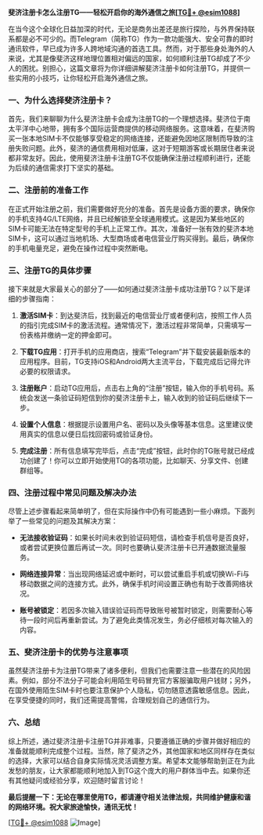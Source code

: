 **斐济注册卡怎么注册TG——轻松开启你的海外通信之旅[[TG💪+ @esim1088](https://t.me/s/esim1088)]**

在当今这个全球化日益加深的时代，无论是商务出差还是旅行探险，与外界保持联系都是必不可少的。而Telegram（简称TG）作为一款功能强大、安全可靠的即时通讯软件，早已成为许多人跨地域沟通的首选工具。然而，对于那些身处海外的人来说，尤其是像斐济这样地理位置相对偏远的国家，如何顺利注册TG却成了不少人的困扰。别担心，这篇文章将为你详细讲解斐济注册卡如何注册TG，并提供一些实用的小技巧，让你轻松开启海外通信之旅。

### 一、为什么选择斐济注册卡？

首先，我们来聊聊为什么斐济注册卡会成为注册TG的一个理想选择。斐济位于南太平洋中心地带，拥有多个国际运营商提供的移动网络服务。这意味着，在斐济购买一张本地SIM卡不仅能够享受稳定的网络连接，还能避免因地区限制而导致的注册失败问题。此外，斐济的通信费用相对低廉，这对于短期游客或长期居住者来说都非常友好。因此，使用斐济注册卡注册TG不仅能确保注册过程顺利进行，还能为后续的通信需求打下坚实的基础。

### 二、注册前的准备工作

在正式开始注册之前，我们需要做好充分的准备。首先是设备方面的要求，确保你的手机支持4G/LTE网络，并且已经解锁至全球通用模式。这是因为某些地区的SIM卡可能无法在特定型号的手机上正常工作。其次，准备好一张有效的斐济本地SIM卡，这可以通过当地机场、大型商场或者电信营业厅购买得到。最后，确保你的手机电量充足，避免在操作过程中突然断电。

### 三、注册TG的具体步骤

接下来就是大家最关心的部分了——如何通过斐济注册卡成功注册TG？以下是详细的步骤指南：

1. **激活SIM卡**：到达斐济后，找到最近的电信营业厅或者便利店，按照工作人员的指引完成SIM卡的激活流程。通常情况下，激活过程非常简单，只需填写一份表格并缴纳一定的押金即可。

2. **下载TG应用**：打开手机的应用商店，搜索“Telegram”并下载安装最新版本的应用程序。目前，TG支持iOS和Android两大主流平台，下载完成后记得允许必要的权限请求。

3. **注册账户**：启动TG应用后，点击右上角的“注册”按钮，输入你的手机号码。系统会发送一条验证码短信到你的斐济注册卡上，输入收到的验证码后继续下一步。

4. **设置个人信息**：根据提示设置用户名、密码以及头像等基本信息。这里建议使用真实的信息以便日后找回密码或验证身份。

5. **完成注册**：所有信息填写完毕后，点击“完成”按钮，此时你的TG账号就已经成功创建了！你可以立即开始使用TG的各项功能，比如聊天、分享文件、创建群组等。

### 四、注册过程中常见问题及解决办法

尽管上述步骤看起来简单明了，但在实际操作中仍有可能遇到一些小麻烦。下面列举了一些常见的问题及其解决方案：

- **无法接收验证码**：如果长时间未收到验证码短信，请检查手机信号是否良好，或者尝试更换位置后再试一次。同时也要确认斐济注册卡已开通数据流量服务。
  
- **网络连接异常**：当出现网络延迟或中断时，可以尝试重启手机或切换Wi-Fi与移动数据之间的连接方式。此外，确保手机时间设置正确也有助于改善网络状况。

- **账号被锁定**：若因多次输入错误验证码而导致账号被暂时锁定，则需要耐心等待一段时间后再重新尝试。为了避免此类情况发生，务必仔细核对每次输入的内容。

### 五、斐济注册卡的优势与注意事项

虽然斐济注册卡为注册TG带来了诸多便利，但我们也需要注意一些潜在的风险因素。例如，部分不法分子可能会利用陌生号码冒充官方客服骗取用户钱财；另外，在国外使用陌生SIM卡时也要注意保护个人隐私，切勿随意透露敏感信息。因此，在享受便捷的同时，我们还需提高警惕，合理规划自己的通信行为。

### 六、总结

综上所述，通过斐济注册卡注册TG并非难事，只要遵循正确的步骤并做好相应的准备就能顺利完成整个过程。当然，除了斐济之外，其他国家和地区同样存在类似的选择，大家可以结合自身实际情况灵活调整方案。希望本文能够帮助到正在为此发愁的朋友，让大家都能顺利地加入到TG这个庞大的用户群体当中去。如果你还有其他疑问或经验分享，欢迎随时留言讨论！

**最后提醒一下：无论在哪里使用TG，都请遵守相关法律法规，共同维护健康和谐的网络环境。祝大家旅途愉快，通讯无忧！**

[[TG💪+ @esim1088](https://t.me/s/esim1088) ![Image](https://i.postimg.cc/4NQfJmqS/Snipaste-2025-05-13-00-14-12.png)]